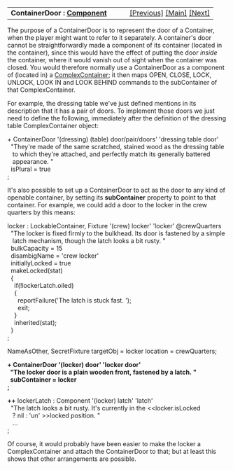 <table width="100%" data-border="0" data-cellspacing="0"
data-cellpadding="3" data-bgcolor="#C0C0C0">
<colgroup>
<col style="width: 50%" />
<col style="width: 50%" />
</colgroup>
<tbody>
<tr>
<td style="text-align: left;"><strong>ContainerDoor : <a
href="component.htm">Component</a><br />
</strong></td>
<td style="text-align: right;"><a
href="complexcontainer.htm">[Previous]</a> <a
href="generalintroduction.htm">[Main]</a> <a
href="singlecontainer.htm">[Next]</a></td>
</tr>
</tbody>
</table>

  
The purpose of a ContainerDoor is to represent the door of a Container,
when the player might want to refer to it separately. A container's door
cannot be straightforwardly made a component of its container (located
in the container), since this would have the effect of putting the door
*inside* the container, where it would vanish out of sight when the
container was closed. You would therefore normally use a ContainerDoor
as a component of (located in) a
[ComplexContainer](complexcontainer.htm); it then maps OPEN, CLOSE,
LOCK, UNLOCK, LOOK IN and LOOK BEHIND commands to the subContainer of
that ComplexContainer.  
  
For example, the dressing table we've just defined mentions in its
description that it has a pair of doors. To implement those doors we
just need to define the following, immediately after the definition of
the dressing table ComplexContainer object:  
  
+ ContainerDoor '(dressing) (table) door/pair/doors' 'dressing table door'  
  "They're made of the same scratched, stained wood as the dressing table  
   to which they're attached, and perfectly match its generally battered  
   appearance. "  
  isPlural = true  
;  
  
It's also possible to set up a ContainerDoor to act as the door to any
kind of openable container, by setting its **subContainer** property to
point to that container. For example, we could add a door to the locker
in the crew quarters by this means:  
  
locker : LockableContainer, Fixture '(crew) locker' 'locker' @crewQuarters  
  "The locker is fixed firmly to the bulkhead. Its door is fastened by a simple  
   latch mechanism, though the latch looks a bit rusty. "  
  bulkCapacity = 15  
  disambigName = 'crew locker'  
  initiallyLocked = true    
  makeLocked(stat)  
  {  
    if(!lockerLatch.oiled)  
    {  
      reportFailure('The latch is stuck fast. ');  
      exit;  
    }  
    inherited(stat);  
  }    
;  
  
NameAsOther, SecretFixture targetObj = locker location = crewQuarters;  
  
**+ ContainerDoor '(locker) door' 'locker door'  
  "The locker door is a plain wooden front, fastened by a latch. "  
  subContainer = locker  
;**  
  
**++** lockerLatch : Component '(locker) latch' 'latch'  
  "The latch looks a bit rusty. It's currently in the \<\<locker.isLocked  
   ? nil : 'un' \>\>locked position. "  
   ...  
;  
  
Of course, it would probably have been easier to make the locker a
ComplexContainer and attach the ContainerDoor to that; but at least this
shows that other arrangements are possible.  
  
